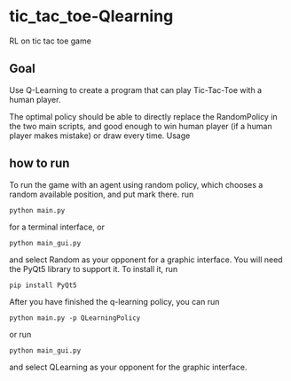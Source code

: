 # tic_tac_toe-Qlearning

RL on tic tac toe game

## Goal

Use Q-Learning to create a program that can play Tic-Tac-Toe with a human player.

The optimal policy should be able to directly replace the RandomPolicy in the two main scripts, and good enough to win human player (if a human player makes mistake) or draw every time.
Usage

## how to run

To run the game with an agent using random policy, which chooses a random available position, and put mark there. run
```
python main.py
```
for a terminal interface, or
```
python main_gui.py
```
and select Random as your opponent for a graphic interface. You will need the PyQt5 library to support it. To install it, run
```
pip install PyQt5
```
After you have finished the q-learning policy, you can run
```
python main.py -p QLearningPolicy
```
 or run
```
python main_gui.py
```
and select QLearning as your opponent for the graphic interface. 
